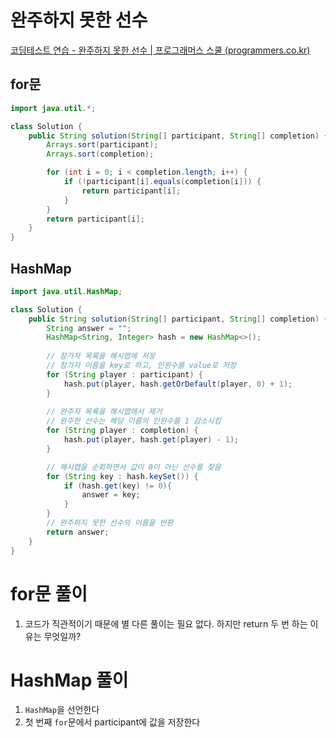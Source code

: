 # 완주하지 못한 선수
[코딩테스트 연습 \- 완주하지 못한 선수 | 프로그래머스 스쿨 (programmers.co.kr)](https://school.programmers.co.kr/learn/courses/30/lessons/42576)

## for문 
```java
import java.util.*;

class Solution {
    public String solution(String[] participant, String[] completion) {
        Arrays.sort(participant);
        Arrays.sort(completion);

        for (int i = 0; i < completion.length; i++) {
            if (!participant[i].equals(completion[i])) {
                return participant[i];
            }
        }
        return participant[i];
    }
}

```

## HashMap
```java
import java.util.HashMap;

class Solution {
    public String solution(String[] participant, String[] completion) {
        String answer = "";
        HashMap<String, Integer> hash = new HashMap<>();
        
        // 참가자 목록을 해시맵에 저장
        // 참가자 이름을 key로 하고, 인원수를 value로 저장
        for (String player : participant) {
            hash.put(player, hash.getOrDefault(player, 0) + 1);
        }
        
        // 완주자 목록을 해시맵에서 제거
        // 완주한 선수는 해당 이름의 인원수를 1 감소시킴
        for (String player : completion) {
            hash.put(player, hash.get(player) - 1);
        }

        // 해시맵을 순회하면서 값이 0이 아닌 선수를 찾음
        for (String key : hash.keySet()) {
            if (hash.get(key) != 0){
                answer = key;
            }
        }
        // 완주하지 못한 선수의 이름을 반환
        return answer;
    }
}
```
# for문 풀이
1. 코드가 직관적이기 때문에 별 다른 풀이는 필요 없다. 하지만 return 두 번 하는 이유는 무엇일까? 

# HashMap 풀이
1. `HashMap`을 선언한다
2. 첫 번째 `for`문에서 participant에 값을 저장한다